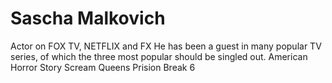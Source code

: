 # Sascha Malkovich
Actor on FOX TV, NETFLIX and FX
He has been a guest in many popular TV series, of which the three most popular should be singled out.
American Horror Story
Scream Queens
Prision Break 6
